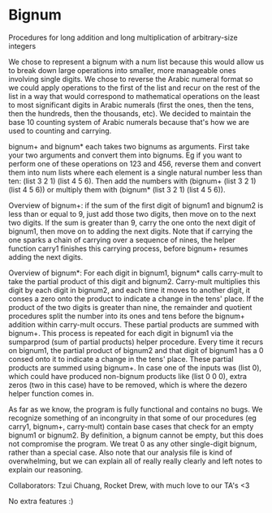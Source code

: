 # Bignum
Procedures for long addition and long multiplication of arbitrary-size integers


We chose to represent a bignum with a num list because this would allow us to break down large operations into smaller, more manageable ones involving single digits. We chose to reverse the Arabic numeral format so we could apply operations to the first of the list and recur on the rest of the list in a way that would correspond to mathematical operations on the least to most significant digits in Arabic numerals (first the ones, then the tens, then the hundreds, then the thousands, etc). We decided to maintain the base 10 counting system of Arabic numerals because that's how we are used to counting and carrying.

bignum+ and bignum* each takes two bignums as arguments. First take your two arguments and convert them into bignums. Eg if you want to perform one of these operations on 123 and 456, reverse them and convert them into num lists where each element is a single natural number less than ten: (list 3 2 1) (list 4 5 6). Then add the numbers with (bignum+ (list 3 2 1) (list 4 5 6)) or multiply them with (bignum* (list 3 2 1) (list 4 5 6)).

Overview of bignum+: if the sum of the first digit of bignum1 and bignum2 is less than or equal to 9, just add those two digits, then move on to the next two digits. If the sum is greater than 9, carry the one onto the next digit of bignum1, then move on to adding the next digits. Note that if carrying the one sparks a chain of carrying over a sequence of nines, the helper function carry1 finishes this carrying process, before bignum+ resumes adding the next digits.

Overview of bignum*: For each digit in bignum1, bignum* calls carry-mult to take the partial product of this digit and bignum2. Carry-mult multiplies this digit by each digit in bignum2, and each time it moves to another digit, it conses a zero onto the product to indicate a change in the tens' place. If the product of the two digits is greater than nine, the remainder and quotient procedures split the number into its ones and tens before the bignum+ addition within carry-mult occurs. These partial products are summed with bignum+. This process is repeated for each digit in bignum1 via the sumparprod (sum of partial products) helper procedure. Every time it recurs on bignum1, the partial product of bignum2 and that digit of bignum1 has a 0 consed onto it to indicate a change in the tens' place. These partial products are summed using bignum+. In case one of the inputs was (list 0), which could have produced non-bignum products like (list 0 0 0), extra zeros (two in this case) have to be removed, which is where the dezero helper function comes in.

As far as we know, the program is fully functional and contains no bugs. We recognize something of an incongruity in that some of our procedures (eg carry1, bignum+, carry-mult) contain base cases that check for an empty bignum1 or bignum2. By definition, a bignum cannot be empty, but this does not compromise the program. We treat 0 as any other single-digit bignum, rather than a special case. Also note that our analysis file is kind of overwhelming, but we can explain all of really really clearly and left notes to explain our reasoning.

Collaborators: Tzui Chuang, Rocket Drew, with much love to our TA's <3

No extra features :)
